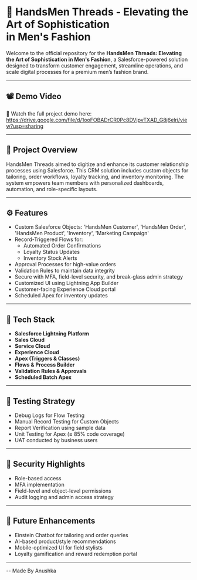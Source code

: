 # 🧥 HandsMen Threads - Elevating the Art of Sophistication in Men's Fashion

Welcome to the official repository for the **HandsMen Threads: Elevating the Art of Sophistication in Men's Fashion**, a Salesforce-powered solution designed to transform customer engagement, streamline operations, and scale digital processes for a premium men’s fashion brand.

---

## 📽️ Demo Video

📌 Watch the full project demo here:  
https://drive.google.com/file/d/1ooFOBADrCR0Pc8DVjpvTXAD_G8j6elri/view?usp=sharing

---

## 📖 Project Overview

HandsMen Threads aimed to digitize and enhance its customer relationship processes using Salesforce. This CRM solution includes custom objects for tailoring, order workflows, loyalty tracking, and inventory monitoring. The system empowers team members with personalized dashboards, automation, and role-specific layouts.

---

## ⚙️ Features

- Custom Salesforce Objects: 'HandsMen Customer', 'HandsMen Order', 'HandsMen Product', 'Inventory', 'Marketing Campaign'
- Record-Triggered Flows for:
  - Automated Order Confirmations
  - Loyalty Status Updates
  - Inventory Stock Alerts
- Approval Processes for high-value orders
- Validation Rules to maintain data integrity
- Secure with MFA, field-level security, and break-glass admin strategy
- Customized UI using Lightning App Builder
- Customer-facing Experience Cloud portal
- Scheduled Apex for inventory updates

---

## 🧰 Tech Stack

- **Salesforce Lightning Platform**
- **Sales Cloud**
- **Service Cloud**
- **Experience Cloud**
- **Apex (Triggers & Classes)**
- **Flows & Process Builder**
- **Validation Rules & Approvals**
- **Scheduled Batch Apex**

---

## 🧪 Testing Strategy

- Debug Logs for Flow Testing  
- Manual Record Testing for Custom Objects  
- Report Verification using sample data  
- Unit Testing for Apex (≥ 85% code coverage)  
- UAT conducted by business users

---

## 🔐 Security Highlights

- Role-based access
- MFA implementation
- Field-level and object-level permissions
- Audit logging and admin access strategy

---

## 🔮 Future Enhancements

- Einstein Chatbot for tailoring and order queries
- AI-based product/style recommendations
- Mobile-optimized UI for field stylists
- Loyalty gamification and reward redemption portal

---
-- Made By Anushka
